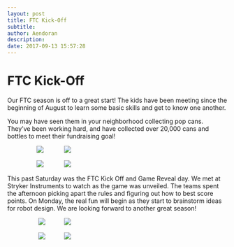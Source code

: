 ```yaml
---
layout: post
title: FTC Kick-Off
subtitle:
author: Aendoran
description:
date: 2017-09-13 15:57:28
---
```


# FTC Kick-Off

Our FTC season is off to a great start! The kids have been meeting since the beginning of August to learn some basic skills and get to know one another.

You may have seen them in your neighborhood collecting pop cans. They’ve been working hard, and have collected over 20,000 cans and bottles to meet their fundraising goal!

                 ![](/wp-content/uploads/2017/09/kickoff1-300x168.jpg)            ![](http://strykeforce.org/wp-content/uploads/2017/09/kickoff2-300x169.jpg)

                 ![](/wp-content/uploads/2017/09/kickoff3-300x169.jpg)            ![](http://strykeforce.org/wp-content/uploads/2017/09/kickoff4-224x300.png)

This past Saturday was the FTC Kick Off and Game Reveal day. We met at Stryker Instruments to watch as the game was unveiled. The teams spent the afternoon picking apart the rules and figuring out how to best score points. On Monday, the real fun will begin as they start to brainstorm ideas for robot design. We are looking forward to another great season!

                  ![](/wp-content/uploads/2017/09/kickoff8-300x225.jpg)           ![](http://strykeforce.org/wp-content/uploads/2017/09/kickoff7-300x215.jpg)

                  ![](/wp-content/uploads/2017/09/kickoff6-300x200.jpg)           ![](http://strykeforce.org/wp-content/uploads/2017/09/kickoff5-300x200.jpg)
